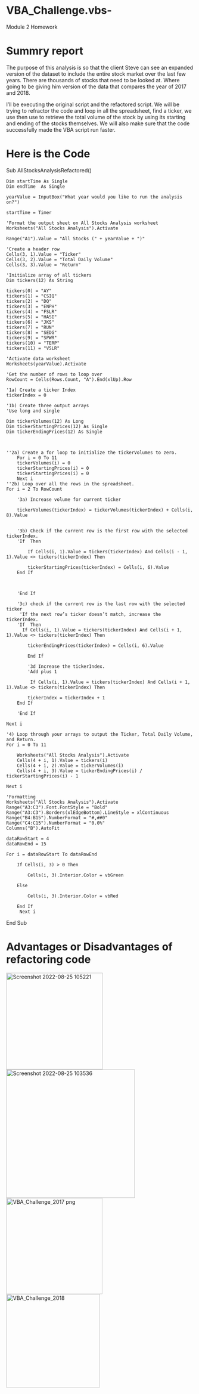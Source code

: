 # VBA_Challenge.vbs-
Module 2 Homework
 # Summry report 
 The purpose of this analysis is so that the client Steve can see an expanded version of the dataset to include the entire stock market over the last few years. There are thousands of stocks that need to be looked at. Where going to be giving him version of the data that compares the year of 2017 and 2018. 

I’ll be executing the original script and the refactored script.  We will be trying to refractor the code and loop in all the spreadsheet, find a ticker, we use then use to retrieve the total volume of the stock by using its starting and ending of the stocks themselves.  We will also make sure that the code successfully made the VBA script run faster.
# Here is the Code 
Sub AllStocksAnalysisRefactored()

    Dim startTime As Single
    Dim endTime  As Single

    yearValue = InputBox("What year would you like to run the analysis on?")

    startTime = Timer
    
    'Format the output sheet on All Stocks Analysis worksheet
    Worksheets("All Stocks Analysis").Activate
    
    Range("A1").Value = "All Stocks (" + yearValue + ")"
    
    'Create a header row
    Cells(3, 1).Value = "Ticker"
    Cells(3, 2).Value = "Total Daily Volume"
    Cells(3, 3).Value = "Return"

    'Initialize array of all tickers
    Dim tickers(12) As String
    
    tickers(0) = "AY"
    tickers(1) = "CSIQ"
    tickers(2) = "DQ"
    tickers(3) = "ENPH"
    tickers(4) = "FSLR"
    tickers(5) = "HASI"
    tickers(6) = "JKS"
    tickers(7) = "RUN"
    tickers(8) = "SEDG"
    tickers(9) = "SPWR"
    tickers(10) = "TERP"
    tickers(11) = "VSLR"
    
    'Activate data worksheet
    Worksheets(yearValue).Activate
    
    'Get the number of rows to loop over
    RowCount = Cells(Rows.Count, "A").End(xlUp).Row
    
    '1a) Create a ticker Index
    tickerIndex = 0

    '1b) Create three output arrays
    'Use long and single
    
    Dim tickerVolumes(12) As Long
    Dim tickerStartingPrices(12) As Single
    Dim tickerEndingPrices(12) As Single
    
    
    
    ''2a) Create a for loop to initialize the tickerVolumes to zero.
        For i = 0 To 11
        tickerVolumes(i) = 0
        tickerStartingPrices(i) = 0
        tickerStartingPrices(i) = 0
        Next i
    ''2b) Loop over all the rows in the spreadsheet.
    For i = 2 To RowCount
    
        '3a) Increase volume for current ticker
        
        tickerVolumes(tickerIndex) = tickerVolumes(tickerIndex) + Cells(i, 8).Value
       
       
        '3b) Check if the current row is the first row with the selected tickerIndex.
        'If  Then
            
            If Cells(i, 1).Value = tickers(tickerIndex) And Cells(i - 1, 1).Value <> tickers(tickerIndex) Then

            tickerStartingPrices(tickerIndex) = Cells(i, 6).Value
        End If
        
 
            
        'End If
        
        '3c) check if the current row is the last row with the selected ticker
         'If the next row’s ticker doesn’t match, increase the tickerIndex.
        'If  Then
          If Cells(i, 1).Value = tickers(tickerIndex) And Cells(i + 1, 1).Value <> tickers(tickerIndex) Then

            tickerEndingPrices(tickerIndex) = Cells(i, 6).Value
            
            End If
       
            '3d Increase the tickerIndex.
            'Add plus 1
            
             If Cells(i, 1).Value = tickers(tickerIndex) And Cells(i + 1, 1).Value <> tickers(tickerIndex) Then
            
            tickerIndex = tickerIndex + 1
        End If

        'End If
    
    Next i
    
    '4) Loop through your arrays to output the Ticker, Total Daily Volume, and Return.
    For i = 0 To 11
        
        Worksheets("All Stocks Analysis").Activate
        Cells(4 + i, 1).Value = tickers(i)
        Cells(4 + i, 2).Value = tickerVolumes(i)
        Cells(4 + i, 3).Value = tickerEndingPrices(i) / tickerStartingPrices(i) - 1
        
    Next i
    
    'Formatting
    Worksheets("All Stocks Analysis").Activate
    Range("A3:C3").Font.FontStyle = "Bold"
    Range("A3:C3").Borders(xlEdgeBottom).LineStyle = xlContinuous
    Range("B4:B15").NumberFormat = "#,##0"
    Range("C4:C15").NumberFormat = "0.0%"
    Columns("B").AutoFit

    dataRowStart = 4
    dataRowEnd = 15

    For i = dataRowStart To dataRowEnd
        
        If Cells(i, 3) > 0 Then
            
            Cells(i, 3).Interior.Color = vbGreen
            
        Else
        
            Cells(i, 3).Interior.Color = vbRed
            
        End If
         Next i
 
End Sub

# Advantages or Disadvantages of refactoring code

<img width="259" alt="Screenshot 2022-08-25 105221" src="https://user-images.githubusercontent.com/109318020/186698339-9517820d-aad9-48bd-8938-93e9fd463b8e.png">



<img width="345" alt="Screenshot 2022-08-25 103536" src="https://user-images.githubusercontent.com/109318020/186696944-102f9dce-e7dd-4b36-9f61-b7f4a0fc265b.png">


<img width="258" alt="VBA_Challenge_2017 png " src="https://user-images.githubusercontent.com/109318020/186702959-1d99b326-8927-4e5e-8021-f8cafb86c10e.png">

<img width="251" alt="VBA_Challenge_2018" src="https://user-images.githubusercontent.com/109318020/186703031-993532ff-df26-4bf3-9eb8-d256eeab5fa1.png">

